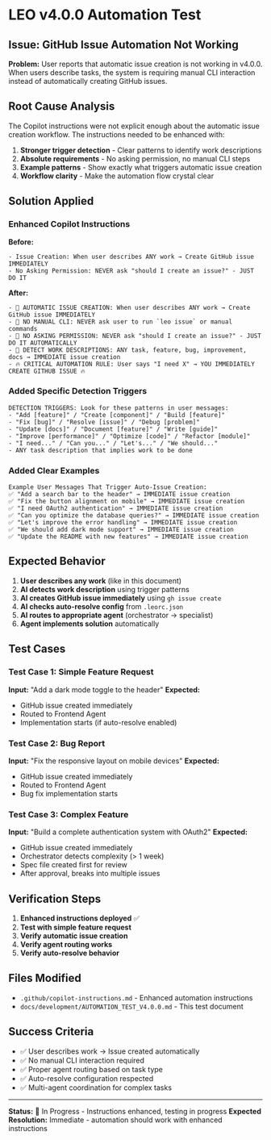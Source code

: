# LEO v4.0.0 Automation Test

## Issue: GitHub Issue Automation Not Working

**Problem:** User reports that automatic issue creation is not working in v4.0.0. When users describe tasks, the system is requiring manual CLI interaction instead of automatically creating GitHub issues.

## Root Cause Analysis

The Copilot instructions were not explicit enough about the automatic issue creation workflow. The instructions needed to be enhanced with:

1. **Stronger trigger detection** - Clear patterns to identify work descriptions
2. **Absolute requirements** - No asking permission, no manual CLI steps
3. **Example patterns** - Show exactly what triggers automatic issue creation
4. **Workflow clarity** - Make the automation flow crystal clear

## Solution Applied

### Enhanced Copilot Instructions

**Before:**

```
- Issue Creation: When user describes ANY work → Create GitHub issue IMMEDIATELY
- No Asking Permission: NEVER ask "should I create an issue?" - JUST DO IT
```

**After:**

```
- 🚨 AUTOMATIC ISSUE CREATION: When user describes ANY work → Create GitHub issue IMMEDIATELY
- 🚨 NO MANUAL CLI: NEVER ask user to run `leo issue` or manual commands
- 🚨 NO ASKING PERMISSION: NEVER ask "should I create an issue?" - JUST DO IT AUTOMATICALLY
- 🚨 DETECT WORK DESCRIPTIONS: ANY task, feature, bug, improvement, docs → IMMEDIATE issue creation
- 🔥 CRITICAL AUTOMATION RULE: User says "I need X" → YOU IMMEDIATELY CREATE GITHUB ISSUE 🔥
```

### Added Specific Detection Triggers

```
DETECTION TRIGGERS: Look for these patterns in user messages:
- "Add [feature]" / "Create [component]" / "Build [feature]"
- "Fix [bug]" / "Resolve [issue]" / "Debug [problem]"
- "Update [docs]" / "Document [feature]" / "Write [guide]"
- "Improve [performance]" / "Optimize [code]" / "Refactor [module]"
- "I need..." / "Can you..." / "Let's..." / "We should..."
- ANY task description that implies work to be done
```

### Added Clear Examples

```
Example User Messages That Trigger Auto-Issue Creation:
✅ "Add a search bar to the header" → IMMEDIATE issue creation
✅ "Fix the button alignment on mobile" → IMMEDIATE issue creation
✅ "I need OAuth2 authentication" → IMMEDIATE issue creation
✅ "Can you optimize the database queries?" → IMMEDIATE issue creation
✅ "Let's improve the error handling" → IMMEDIATE issue creation
✅ "We should add dark mode support" → IMMEDIATE issue creation
✅ "Update the README with new features" → IMMEDIATE issue creation
```

## Expected Behavior

1. **User describes any work** (like in this document)
2. **AI detects work description** using trigger patterns
3. **AI creates GitHub issue immediately** using `gh issue create`
4. **AI checks auto-resolve config** from `.leorc.json`
5. **AI routes to appropriate agent** (orchestrator → specialist)
6. **Agent implements solution** automatically

## Test Cases

### Test Case 1: Simple Feature Request

**Input:** "Add a dark mode toggle to the header"
**Expected:**

- GitHub issue created immediately
- Routed to Frontend Agent
- Implementation starts (if auto-resolve enabled)

### Test Case 2: Bug Report

**Input:** "Fix the responsive layout on mobile devices"
**Expected:**

- GitHub issue created immediately
- Routed to Frontend Agent
- Bug fix implementation starts

### Test Case 3: Complex Feature

**Input:** "Build a complete authentication system with OAuth2"
**Expected:**

- GitHub issue created immediately
- Orchestrator detects complexity (> 1 week)
- Spec file created first for review
- After approval, breaks into multiple issues

## Verification Steps

1. **Enhanced instructions deployed** ✅
2. **Test with simple feature request**
3. **Verify automatic issue creation**
4. **Verify agent routing works**
5. **Verify auto-resolve behavior**

## Files Modified

- `.github/copilot-instructions.md` - Enhanced automation instructions
- `docs/development/AUTOMATION_TEST_V4.0.0.md` - This test document

## Success Criteria

- ✅ User describes work → Issue created automatically
- ✅ No manual CLI interaction required
- ✅ Proper agent routing based on task type
- ✅ Auto-resolve configuration respected
- ✅ Multi-agent coordination for complex tasks

---

**Status:** 🔧 In Progress - Instructions enhanced, testing in progress
**Expected Resolution:** Immediate - automation should work with enhanced instructions
